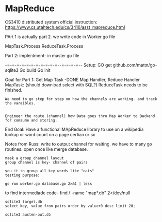 # MapReduce
CS3410 distributed system 
official instruction:
https://www.cs.utahtech.edu/cs/3410/asst_mapreduce.html

PArt 1 is actually part 2. we write code in Worker.go file

MapTask.Process
ReduceTask.Process

Part 2: 
implentment- in master.go file 

-=-=-=-=-=-=-=-=-=-=-=--=-=-=-=--
Setup:
 GO get github.com/mattn/go-sqlite3
Go build 
Go init

Goal for Part 1:
    Get Map Task -DONE
    Map Handler, Reduce Handler
    MapTask: (should download select with SQL?)
    ReduceTask needs to be finished.

    We need to go step for step on how the channels are working. and track the varaibles.


    Engineer the route (channel) how Data goes thru Map Worker to Backend for consume and storing.

End Goal:
    Have a functional MApReduce library to use on a wikipedia lookup or word count on a page certian or so


Notes from Russ:
    write to output channel for waiting. we have to many go routines. 
    open once like merge database. 



    maek a group channel layout 
    group channel is key- channel of pairs

    you it to group all key words like "cats" 
    testing purpose: 

    go run worker.go database.go 2>&1 | less


to find intermediade code-
	find / -name "map*.db" 2>/dev/null


	sqlite3 target.db
	select key, value from pairs order by value+0 desc limit 20;

	sqlite3 austen-out.db